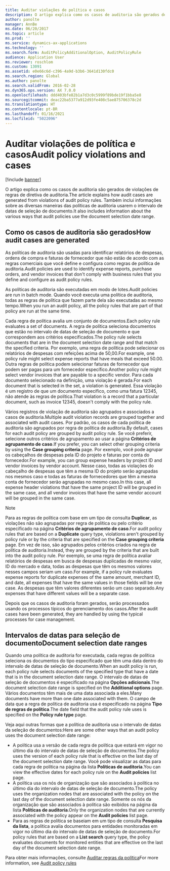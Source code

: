 ```yaml
---
title: Auditar violações de política e casos
description: O artigo explica como os casos de auditoria são gerados de violações de regras de diretiva de auditoria. Também inclui informações sobre as diversas maneiras das políticas de auditoria usarem o intervalo de datas de seleção de documento.
author: panolte
manager: AnnBe
ms.date: 06/20/2017
ms.topic: article
ms.prod: ''
ms.service: dynamics-ax-applications
ms.technology: ''
ms.search.form: AuditPolicyAdditionalOption, AuditPolicyRule
audience: Application User
ms.reviewer: roschlom
ms.custom: 13091
ms.assetid: e0e66c6d-c396-4a9d-b3b6-3641d130fdc0
ms.search.region: Global
ms.author: panolte
ms.search.validFrom: 2016-02-28
ms.dyn365.ops.version: AX 7.0.0
ms.openlocfilehash: ddd403bfe82b1a7d3c0c5999f89bde19f1bba5e8
ms.sourcegitcommit: deac22ba5377a912d93fe408c5ae875706378c2d
ms.translationtype: HT
ms.contentlocale: pt-BR
ms.lasthandoff: 01/16/2021
ms.locfileid: "5022096"
---
```

# <a name="audit-policy-violations-and-cases"></a><span data-ttu-id="62e38-104">Auditar violações de política e casos</span><span class="sxs-lookup"><span data-stu-id="62e38-104">Audit policy violations and cases</span></span>

[!include [banner](../includes/banner.md)]

<span data-ttu-id="62e38-105">O artigo explica como os casos de auditoria são gerados de violações de regras de diretiva de auditoria.</span><span class="sxs-lookup"><span data-stu-id="62e38-105">The article explains how audit cases are generated from violations of audit policy rules.</span></span> <span data-ttu-id="62e38-106">Também inclui informações sobre as diversas maneiras das políticas de auditoria usarem o intervalo de datas de seleção de documento.</span><span class="sxs-lookup"><span data-stu-id="62e38-106">It also includes information about the various ways that audit policies use the document selection date range.</span></span>

<a name="how-audit-cases-are-generated"></a><span data-ttu-id="62e38-107">Como os casos de auditoria são gerados</span><span class="sxs-lookup"><span data-stu-id="62e38-107">How audit cases are generated</span></span>
-----------------------------

<span data-ttu-id="62e38-108">As políticas de auditoria são usadas para identificar relatórios de despesas, ordens de compra e faturas de fornecedor que não estão de acordo com as regras comerciais que você define e configura como regras de política de auditoria.</span><span class="sxs-lookup"><span data-stu-id="62e38-108">Audit policies are used to identify expense reports, purchase orders, and vendor invoices that don't comply with business rules that you define and configure as audit policy rules.</span></span> 

<span data-ttu-id="62e38-109">As políticas de auditoria são executadas em modo de lotes.</span><span class="sxs-lookup"><span data-stu-id="62e38-109">Audit policies are run in batch mode.</span></span> <span data-ttu-id="62e38-110">Quando você executa uma política de auditoria, todas as regras de política que fazem parte dela são executadas ao mesmo tempo.</span><span class="sxs-lookup"><span data-stu-id="62e38-110">When you run an audit policy, all the policy rules that are part of that policy are run at the same time.</span></span>

<span data-ttu-id="62e38-111">Cada regra de política avalia um conjunto de documentos.</span><span class="sxs-lookup"><span data-stu-id="62e38-111">Each policy rule evaluates a set of documents.</span></span> <span data-ttu-id="62e38-112">A regra de política seleciona documentos que estão no intervalo de datas de seleção de documento e que correspondem aos critérios especificados.</span><span class="sxs-lookup"><span data-stu-id="62e38-112">The policy rule selects documents that are in the document selection date range and that match the specified criteria.</span></span> <span data-ttu-id="62e38-113">Por exemplo, uma regra de política pode selecionar os relatórios de despesas com refeições acima de 50,00.</span><span class="sxs-lookup"><span data-stu-id="62e38-113">For example, one policy rule might select expense reports that have meals that exceed 50.00.</span></span> <span data-ttu-id="62e38-114">Outra regras de política podem selecionar faturas de fornecedor que podem ser pagas para um fornecedor específico.</span><span class="sxs-lookup"><span data-stu-id="62e38-114">Another policy rule might select vendor invoices that are payable to a specific vendor.</span></span> <span data-ttu-id="62e38-115">Para cada documento selecionado na definição, uma violação é gerada.</span><span class="sxs-lookup"><span data-stu-id="62e38-115">For each document that is selected in the set, a violation is generated.</span></span> <span data-ttu-id="62e38-116">Essa violação é um registro de que um documento específico, como uma fatura 12345, não atende às regras de política.</span><span class="sxs-lookup"><span data-stu-id="62e38-116">That violation is a record that a particular document, such as invoice 12345, doesn't comply with the policy rule.</span></span> 

<span data-ttu-id="62e38-117">Vários registros de violação de auditoria são agrupados e associados a casos de auditoria.</span><span class="sxs-lookup"><span data-stu-id="62e38-117">Multiple audit violation records are grouped together and associated with audit cases.</span></span> <span data-ttu-id="62e38-118">Por padrão, os casos de cada política de auditoria são agrupados por regra de política de auditoria.</span><span class="sxs-lookup"><span data-stu-id="62e38-118">By default, cases for each audit policy are grouped by audit policy rule.</span></span> <span data-ttu-id="62e38-119">Se você preferir, selecione outros critérios de agrupamento ao usar a página **Critérios de agrupamento de caso**.</span><span class="sxs-lookup"><span data-stu-id="62e38-119">If you prefer, you can select other grouping criteria by using the **Case grouping criteria** page.</span></span> <span data-ttu-id="62e38-120">Por exemplo, você pode agrupar os cabeçalhos de despesas pela ID do projeto e faturas por conta do fornecedor.</span><span class="sxs-lookup"><span data-stu-id="62e38-120">For example, you can group expense headers by project ID and vendor invoices by vendor account.</span></span> <span data-ttu-id="62e38-121">Nesse caso, todas as violações do cabeçalho de despesas que têm a mesma ID do projeto serão agrupadas nos mesmos caso e todas as faturas de fornecedores que têm a mesma conta de fornecedor serão agrupadas no mesmo caso.</span><span class="sxs-lookup"><span data-stu-id="62e38-121">In this case, all expense header violations that have the same project ID will be grouped in the same case, and all vendor invoices that have the same vendor account will be grouped in the same case.</span></span> 

> [!NOTE]
> <span data-ttu-id="62e38-122">Para as regras de política com base em um tipo de consulta **Duplicar**, as violações não são agrupadas por regra de política ou pelo critério especificado na página **Critérios de agrupamento de caso**.</span><span class="sxs-lookup"><span data-stu-id="62e38-122">For audit policy rules that are based on a **Duplicate** query type, violations aren't grouped by policy rule or by the criteria that are specified on the **Case grouping criteria** page.</span></span> <span data-ttu-id="62e38-123">Em vez de isso, são agrupados pelos critérios criados na regra de política de auditoria.</span><span class="sxs-lookup"><span data-stu-id="62e38-123">Instead, they are grouped by the criteria that are built into the audit policy rule.</span></span> <span data-ttu-id="62e38-124">Por exemplo, se uma regra de política avaliar relatórios de despesas em busca de despesas duplicadas de mesmo valor, ID do mercado e data, todas as despesas que têm os mesmos valores nesses campos seriam um caso.</span><span class="sxs-lookup"><span data-stu-id="62e38-124">For example, if a policy rule evaluates expense reports for duplicate expenses of the same amount, merchant ID, and date, all expenses that have the same values in those fields will be one case.</span></span> <span data-ttu-id="62e38-125">As despesas que têm valores diferentes serão um caso separado.</span><span class="sxs-lookup"><span data-stu-id="62e38-125">Any expenses that have different values will be a separate case.</span></span>

<span data-ttu-id="62e38-126">Depois que os casos de auditoria foram gerados, serão processados usando os processos típicos do gerenciamento dos casos.</span><span class="sxs-lookup"><span data-stu-id="62e38-126">After the audit cases have been generated, they are handled by using the typical processes for case management.</span></span>

## <a name="document-selection-date-ranges"></a><span data-ttu-id="62e38-127">Intervalos de datas para seleção de documento</span><span class="sxs-lookup"><span data-stu-id="62e38-127">Document selection date ranges</span></span>
<span data-ttu-id="62e38-128">Quando uma política de auditoria for executada, cada regras de política seleciona os documentos do tipo especificado que têm uma data dentro do intervalo de datas de seleção de documento.</span><span class="sxs-lookup"><span data-stu-id="62e38-128">When an audit policy is run, each policy rule selects documents of the specified type that have a date that is in the document selection date range.</span></span> <span data-ttu-id="62e38-129">O intervalo de datas de seleção de documentos é especificado na página **Opções adicionais**.</span><span class="sxs-lookup"><span data-stu-id="62e38-129">The document selection date range is specified on the **Additional options** page.</span></span> <span data-ttu-id="62e38-130">Vários documentos têm mais de uma data associada a eles.</span><span class="sxs-lookup"><span data-stu-id="62e38-130">Many documents have more than one date associated with them.</span></span> <span data-ttu-id="62e38-131">O campo de data que a regra de política de auditoria usa é especificado na página **Tipo de regras de política**.</span><span class="sxs-lookup"><span data-stu-id="62e38-131">The date field that the audit policy rule uses is specified on the **Policy rule type** page.</span></span>

<span data-ttu-id="62e38-132">Veja aqui outras formas que a política de auditoria usa o intervalo de datas da seleção de documentos:</span><span class="sxs-lookup"><span data-stu-id="62e38-132">Here are some other ways that an audit policy uses the document selection date range:</span></span>

-   <span data-ttu-id="62e38-133">A política usa a versão de cada regra de política que estará em vigor no último dia do intervalo de datas de seleção de documentos.</span><span class="sxs-lookup"><span data-stu-id="62e38-133">The policy uses the version of each policy rule that is effective on the last day of the document selection date range.</span></span> <span data-ttu-id="62e38-134">Você pode visualizar as datas para cada regra de política na página da lista **Políticas de auditoria**.</span><span class="sxs-lookup"><span data-stu-id="62e38-134">You can view the effective dates for each policy rule on the **Audit policies** list page.</span></span>
-   <span data-ttu-id="62e38-135">A política usa os nós de organização que são associados à política no último dia do intervalo de datas de seleção de documento.</span><span class="sxs-lookup"><span data-stu-id="62e38-135">The policy uses the organization nodes that are associated with the policy on the last day of the document selection date range.</span></span> <span data-ttu-id="62e38-136">Somente os nós da organização que são associados à política são exibidos na página da lista **Políticas de auditoria**.</span><span class="sxs-lookup"><span data-stu-id="62e38-136">Only the organization nodes that are currently associated with the policy appear on the **Audit policies** list page.</span></span>
-   <span data-ttu-id="62e38-137">Para as regras de política se baseiam em um tipo de consulta **Pesquisa da lista**, a política avalia documentos para entidades monitoradas em vigor no último dia do intervalo de datas de seleção de documento.</span><span class="sxs-lookup"><span data-stu-id="62e38-137">For policy rules that are based on a **List search** query type, the policy evaluates documents for monitored entities that are effective on the last day of the document selection date range.</span></span>


<span data-ttu-id="62e38-138">Para obter mais informações, consulte [Auditar regras da política](audit-policy-rules.md)</span><span class="sxs-lookup"><span data-stu-id="62e38-138">For more information, see [Audit policy rules](audit-policy-rules.md)</span></span>



